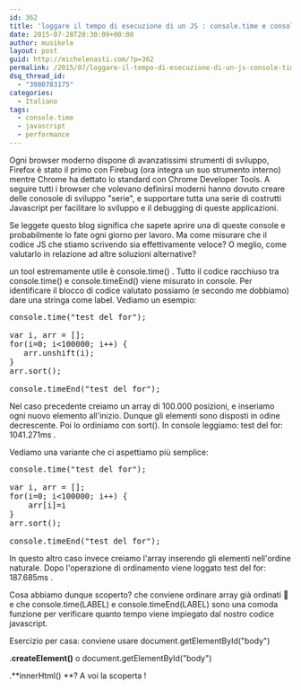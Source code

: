 ```yaml
---
id: 362
title: 'loggare il tempo di esecuzione di un JS : console.time e console.timeEnd'
date: 2015-07-28T20:30:09+00:00
author: musikele
layout: post
guid: http://michelenasti.com/?p=362
permalink: /2015/07/loggare-il-tempo-di-esecuzione-di-un-js-console-time-e-console-timeend/
dsq_thread_id:
  - "3980783175"
categories:
  - Italiano
tags:
  - console.time
  - javascript
  - performance
---
```

Ogni browser moderno dispone di avanzatissimi strumenti di sviluppo, Firefox è stato il primo con Firebug (ora integra un suo strumento interno) mentre Chrome ha dettato lo standard con Chrome Developer Tools. A seguire tutti i browser che volevano definirsi moderni hanno dovuto creare delle conosole di sviluppo "serie", e supportare tutta una serie di costrutti Javascript per facilitare lo sviluppo e il debugging di queste applicazioni.

Se leggete questo blog significa che sapete aprire una di queste console e probabilmente lo fate ogni giorno per lavoro. Ma come misurare che il codice JS che stiamo scrivendo sia effettivamente veloce? O meglio, come valutarlo in relazione ad altre soluzioni alternative?

un tool estremamente utile è <span class="lang:default decode:true  crayon-inline ">console.time()</span> . Tutto il codice racchiuso tra <span class="lang:default decode:true  crayon-inline ">console.time()</span>  e <span class="lang:default decode:true  crayon-inline ">console.timeEnd()</span>  viene misurato in console. Per identificare il blocco di codice valutato possiamo (e secondo me dobbiamo) dare una stringa come label. Vediamo un esempio:

<pre class="lang:js decode:true">console.time("test del for"); 

var i, arr = []; 
for(i=0; i&lt;100000; i++) { 
   arr.unshift(i); 
} 
arr.sort(); 

console.timeEnd("test del for");</pre>

Nel caso precedente creiamo un array di 100.000 posizioni, e inseriamo ogni nuovo elemento all'inizio. Dunque gli elementi sono disposti in odine decrescente. Poi lo ordiniamo con sort(). In console leggiamo: <span class="lang:default decode:true  crayon-inline ">test del for: 1041.271ms</span> .

Vediamo una variante che ci aspettiamo più semplice:

<pre class="lang:js decode:true">console.time("test del for"); 

var i, arr = []; 
for(i=0; i&lt;100000; i++) { 
    arr[i]=i 
} 
arr.sort(); 

console.timeEnd("test del for");</pre>

In questo altro caso invece creiamo l'array inserendo gli elementi nell'ordine naturale. Dopo l'operazione di ordinamento viene loggato <span class="lang:default decode:true  crayon-inline ">test del for: 187.685ms</span> .

Cosa abbiamo dunque scoperto? che conviene ordinare array già ordinati 🙂 e che console.time(LABEL) e console.timeEnd(LABEL) sono una comoda funzione per verificare quanto tempo viene impiegato dal nostro codice javascript.

Esercizio per casa: conviene usare document.getElementById(<span class="highVAL">"body"</span>)
     
.**createElement()** o document.getElementById(<span class="highVAL">"body"</span>)
    
.**innerHtml()  **? A voi la scoperta !